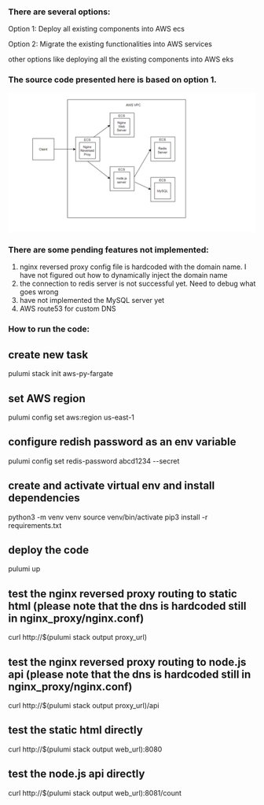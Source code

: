 ### There are several options:

Option 1: Deploy all existing components into AWS ecs

Option 2: Migrate the existing functionalities into AWS services

other options like deploying all the existing components into AWS eks

### The source code presented here is based on option 1.

![](/drawio/Option_1.png)

### There are some pending features not implemented:

1) nginx reversed proxy config file is hardcoded with the domain name. I have not figured out how to dynamically inject the domain name
2) the connection to redis server is not successful yet. Need to debug what goes wrong
3) have not implemented the MySQL server yet
4) AWS route53 for custom DNS

### How to run the code:

## create new task

pulumi stack init aws-py-fargate

## set AWS region

pulumi config set aws:region us-east-1

## configure redish password as an env variable

pulumi config set redis-password abcd1234 --secret

## create and activate virtual env and install dependencies

python3 -m venv venv
source venv/bin/activate
pip3 install -r requirements.txt

## deploy the code

pulumi up

## test the nginx reversed proxy routing to static html (please note that the dns is hardcoded still in nginx_proxy/nginx.conf)

curl http://$(pulumi stack output proxy_url)

## test the nginx reversed proxy routing to node.js api (please note that the dns is hardcoded still in nginx_proxy/nginx.conf)

curl http://$(pulumi stack output proxy_url)/api

## test the static html directly

curl http://$(pulumi stack output web_url):8080

## test the node.js api directly

curl http://$(pulumi stack output web_url):8081/count

